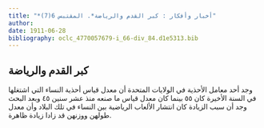 ```yaml
---
title: "*أخبار وأفكار : كبر القدم والرياضة*. المقتبس 6(7)"
author: 
date: 1911-06-28
bibliography: oclc_4770057679-i_66-div_84.d1e5313.bib
---
```




##  كبر القدم والرياضة 


 وجد  أحد  معامل الأحذية في الولايات المتحدة أن معدل قياس أحذية النساء التي اشتغلها في السنة الأخيرة كان  ٥٥  بينما كان معدل قياس ما صنعه منذ  عشر  سنين  ٤٥  وبعد البحث وجد أن سبب الزيادة كان انتشار الألعاب الرياضية بين النساء في تلك البلاد وأن معدل طولهن ووزنهن قد زادا زيادة ظاهرة. 
